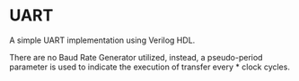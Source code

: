 # UART
A simple UART implementation using Verilog HDL.

There are no Baud Rate Generator utilized, instead, a pseudo-period parameter is used to indicate the execution of transfer every * clock cycles.
